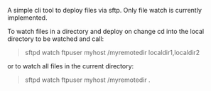 A simple cli tool to deploy files via sftp.
Only file watch is currently implemented.

To watch files in a directory and deploy on change 
cd into the local directory to be watched and call:

> sftpd watch ftpuser myhost /myremotedir localdir1,localdir2

or to watch all files in the current directory:

> sftpd watch ftpuser myhost /myremotedir .
